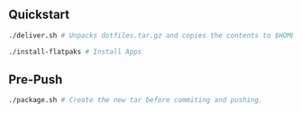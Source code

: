 ## Quickstart

```bash
./deliver.sh # Unpacks dotfiles.tar.gz and copies the contents to $HOME.
```

```bash
./install-flatpaks # Install Apps
```

## Pre-Push
```bash
./package.sh # Create the new tar before commiting and pushing.
```